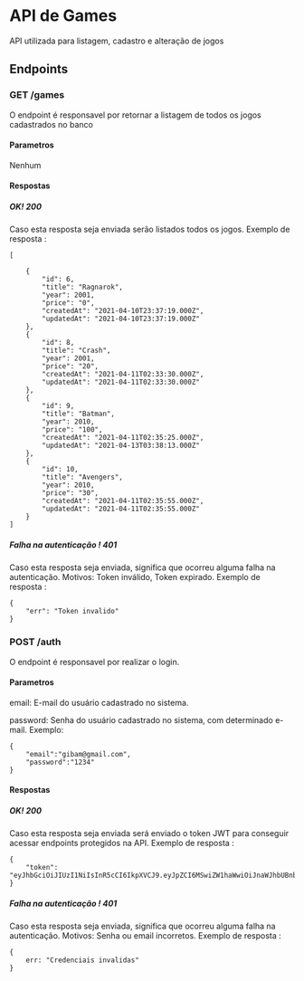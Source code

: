 # API de Games 
API utilizada para listagem, cadastro e alteração de jogos 
## Endpoints  
### GET /games
O endpoint é responsavel por retornar a listagem de todos os jogos cadastrados no banco

#### Parametros
Nenhum
#### Respostas
##### OK! 200
Caso esta resposta seja enviada serão listados todos os jogos.
Exemplo de resposta : 
```
[
    
    {
        "id": 6,
        "title": "Ragnarok",
        "year": 2001,
        "price": "0",
        "createdAt": "2021-04-10T23:37:19.000Z",
        "updatedAt": "2021-04-10T23:37:19.000Z"
    },
    {
        "id": 8,
        "title": "Crash",
        "year": 2001,
        "price": "20",
        "createdAt": "2021-04-11T02:33:30.000Z",
        "updatedAt": "2021-04-11T02:33:30.000Z"
    },
    {
        "id": 9,
        "title": "Batman",
        "year": 2010,
        "price": "100",
        "createdAt": "2021-04-11T02:35:25.000Z",
        "updatedAt": "2021-04-13T03:38:13.000Z"
    },
    {
        "id": 10,
        "title": "Avengers",
        "year": 2010,
        "price": "30",
        "createdAt": "2021-04-11T02:35:55.000Z",
        "updatedAt": "2021-04-11T02:35:55.000Z"
    }
]
```
##### Falha na autenticação ! 401
Caso esta resposta seja enviada, significa que ocorreu alguma falha na autenticação. Motivos: Token inválido, Token expirado.
Exemplo de resposta : 
```
{
    "err": "Token invalido"
}
```
### POST /auth
O endpoint é responsavel por realizar o login.
#### Parametros
email: E-mail do usuário cadastrado no sistema.

password: Senha do usuário cadastrado no sistema, com determinado e-mail.
Exemplo: 
```
{
    "email":"gibam@gmail.com",
    "password":"1234"
}
```
#### Respostas
##### OK! 200
Caso esta resposta seja enviada será enviado o token JWT para conseguir acessar endpoints protegidos na API.
Exemplo de resposta : 
```
{
    "token": "eyJhbGciOiJIUzI1NiIsInR5cCI6IkpXVCJ9.eyJpZCI6MSwiZW1haWwiOiJnaWJhbUBnbWFpbC5jb20iLCJpYXQiOjE2MTgzMzcyOTksImV4cCI6MTYxODUxMDA5OX0.IbVx9kmNzW6AGG0uh_ImDwPGcccDEc8c2qTbrA0rqiA"
}
```
##### Falha na autenticação ! 401
Caso esta resposta seja enviada, significa que ocorreu alguma falha na autenticação. Motivos: Senha ou email incorretos.
Exemplo de resposta : 
```
{
    err: "Credenciais invalidas"
}
```
